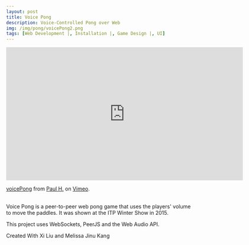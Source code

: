 ```yaml
---
layout: post
title: Voice Pong
description: Voice-Controlled Pong over Web
img: /img/pong/voicePong2.png
tags: [Web Development |, Installation |, Game Design |, UI]
---
```

<iframe src="https://player.vimeo.com/video/200746414" width="640" height="360" frameborder="0" webkitallowfullscreen mozallowfullscreen allowfullscreen></iframe>
<p><a href="https://vimeo.com/200746414">voicePong</a> from <a href="https://vimeo.com/user32370828">Paul H.</a> on <a href="https://vimeo.com">Vimeo</a>.</p>
<br>
Voice Pong is a peer-to-peer web pong game that uses the players' volume to move the paddles. It was shown at the ITP Winter Show in 2015.

This project uses WebSockets, PeerJS and the Web Audio API.

Created With Xi Liu and Melissa Jinu Kang
